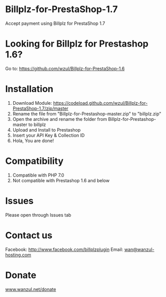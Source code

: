 # Billplz-for-PrestaShop-1.7
Accept payment using Billplz for PrestaShop 1.7

# Looking for Billplz for Prestashop 1.6?

Go to: https://github.com/wzul/Billplz-for-PrestaShop-1.6

# Installation
1. Download Module: https://codeload.github.com/wzul/Billplz-for-PrestaShop-1.7/zip/master
2. Rename the file from "Billplz-for-Prestashop-master.zip" to "billplz.zip"
3. Open the archive and rename the folder from Billplz-for-Prestashop-master to billplz
4. Upload and Install to Prestashop
5. Insert your API Key & Collection ID
6. Hola, You are done!

# Compatibility
1. Compatible with PHP 7.0
2. Not compatible with Prestashop 1.6 and below

# Issues
Please open through Issues tab

# Contact us
Facebook: http://www.facebook.com/billplzplugin
Email: wan@wanzul-hosting.com

# Donate
www.wanzul.net/donate
